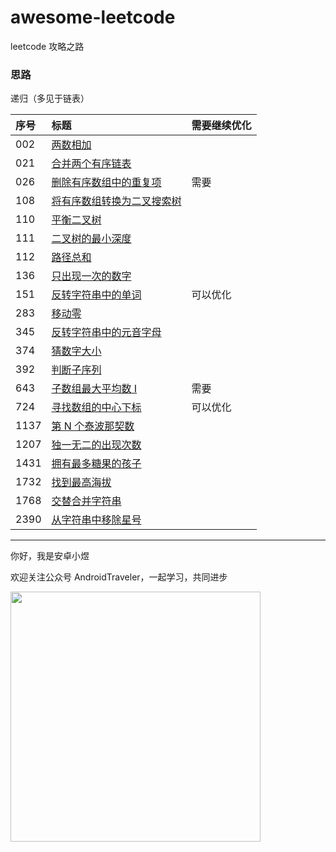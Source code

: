 # awesome-leetcode
leetcode 攻略之路

### 思路
递归（多见于链表）


| 序号     | 标题                             | 需要继续优化       |
|:-------|:-------------------------------|:-------------|
| 002    | [两数相加](./java/002.md)          |
| 021    | [合并两个有序链表](./java/021.md)      |
| 026    | [删除有序数组中的重复项](./java/026.md)   | 需要 |
| 108    | [将有序数组转换为二叉搜索树](./java/108.md) |
| 110    | [平衡二叉树](./java/110.md)         |
| 111    | [二叉树的最小深度](./java/111.md)      |
| 112    | [路径总和](./java/112.md)          |
| 136    | [只出现一次的数字](./java/136.md)      |
| 151    | [反转字符串中的单词](./java/151.md)     |可以优化|
| 283    | [移动零](./java/283.md)           |
| 345    | [反转字符串中的元音字母](./java/345.md)   |
| 374    | [猜数字大小](./java/374.md)         |
| 392    | [判断子序列](./java/392.md)         |
| 643    | [子数组最大平均数 I](./java/643.md)    |需要|
| 724    | [寻找数组的中心下标](./java/724.md)     |可以优化|
| 1137   | [第 N 个泰波那契数](./java/1137.md)   |
| 1207   | [独一无二的出现次数](./java/1207.md)    |
| 1431   | [拥有最多糖果的孩子](./java/1431.md)    |
| 1732   | [找到最高海拔](./java/1732.md)       |
| 1768   | [交替合并字符串](./java/1768.md)      |
| 2390   | [从字符串中移除星号](./java/2390.md)    |




<hr/>

你好，我是安卓小煜

欢迎关注公众号 AndroidTraveler，一起学习，共同进步

<img src="./res/image/wechat_official_account.jpg" width="400"/>
